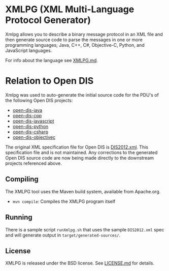 # XMLPG (XML Multi-Language Protocol Generator)

Xmlpg allows you to describe a binary message protocol in an XML file and then generate source code to parse the messages in one or more programming languages; Java, C++, C#, Objective-C, Python, and JavaScript languages.

For info about the language see [XMLPG.md](XMLPG.md).

# Relation to Open DIS

Xmlpg was used to auto-generate the initial source code for the PDU's of the following Open DIS projects:
- [open-dis-java](https://github.com/open-dis/open-dis-java)
- [open-dis-cpp](https://github.com/open-dis/open-dis-cpp)
- [open-dis-javascript](https://github.com/open-dis/open-dis-javascript)
- [open-dis-python](https://github.com/open-dis/open-dis-python)
- [open-dis-csharp](https://github.com/open-dis/open-dis-csharp)
- [open-dis-objectivec](https://github.com/open-dis/open-dis-objectivec)

The original XML specification file for Open DIS is [DIS2012.xml](DIS2012.xml).
This specification file and is not maintained.
Any corrections to the generated Open DIS source code are now being made directly to the downstream projects referenced above.

## Compiling

The XMLPG tool uses the Maven build system, available from Apache.org.

* `mvn compile`: Compiles the XMLPG program itself

## Running

There is a sample script `runXmlpg.sh` that uses the sample `DIS2012.xml` spec and will generate output in `target/generated-sources/`.

## License

XMLPG is released under the BSD license. See [LICENSE.md](LICENSE.md) for details. 
